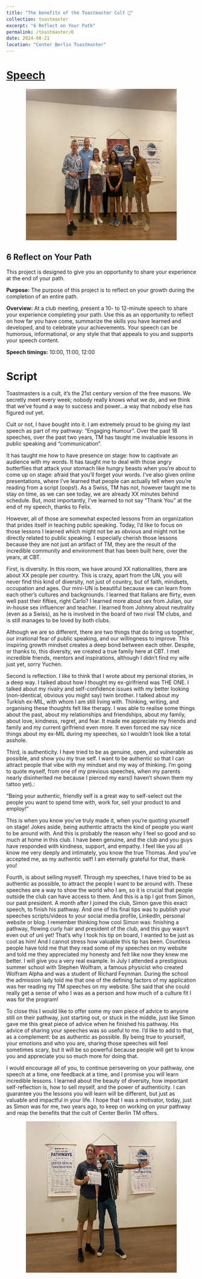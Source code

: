 ```yaml
---
title: "The benefits of the Toastmaster Cult 🌅"
collection: toastmaster
excerpt: "6 Reflect on Your Path"
permalink: /toastmaster/6
date: 2024-08-21
location: "Center Berlin Toastmaster"
---
```


# [Speech](https://drive.google.com/file/d/1fY7KhTrLpw27Fvh_SrZKpkBk6TbBnBkO/view?usp=sharing)

<center><img src="/images/toastmaster/tm6b.jpg" width="400" height="400" /></center>

## 6 Reflect on Your Path

This project is designed to give you an opportunity to share your experience at the end of your path.

**Purpose:** The purpose of this project is to reflect on your growth during the completion of an entire path.

**Overview:** At a club meeting, present a 10- to 12-minute speech to share your experience completing your path. Use this as an opportunity to reflect on how far you have come, summarize the skills you have learned and developed, and to celebrate your achievements. Your speech can be humorous, informational, or any style that that appeals to you and supports your speech content.

**Speech timings:** 10:00, 11:00, 12:00

# Script


Toastmasters is a cult, it’s the 21st century version of the free masons. We secretly meet every week; nobody really knows what we do, and we think that we’ve found a way to success and power…a way that nobody else has figured out yet.

Cult or not, I have bought into it. I am extremely proud to be giving my last speech as part of my pathway: “Engaging Humour”. Over the past 18 speeches, over the past two years, TM has taught me invaluable lessons in public speaking and “communication”.

It has taught me how to have presence on stage: how to captivate an audience with my words. It has taught me to deal with those angry butterflies that attack your stomach like hungry beasts when you’re about to come up on stage: afraid that you’ll forget your words. I’ve also given online presentations, where I’ve learned that people can actually tell when you’re reading from a script (oops!). As a Swiss, TM has not, however taught me to stay on time, as we can see today, we are already XX minutes behind schedule. But, most importantly, I’ve learned to not say “Thank You” at the end of my speech, thanks to Felix.

However, all of those are somewhat expected lessons from an organization that prides itself in teaching public speaking. Today, I’d like to focus on those lessons I learned which might not be as obvious and might not be directly related to public speaking. I especially cherish those lessons because they are not just an artifact of TM, they are the result of the incredible community and environment that has been built here, over the years, at CBT.

First, is diversity. In this room, we have around XX nationalities, there are about XX people per country. This is crazy, apart from the UN, you will never find this kind of diversity, not just of country, but of faith, mindsets, occupation and ages. Our mini-UN is beautiful because we can learn from each other’s cultures and backgrounds. I learned that Italians are flirty, even well past their fifties, right Carlo? I learned more about sex from Julian, our in-house sex influencer and teacher. I learned from Johnny about neutrality (even as a Swiss), as he is involved in the board of two rival TM clubs, and is still manages to be loved by both clubs.

Although we are so different, there are two things that do bring us together, our irrational fear of public speaking, and our willingness to improve. This inspiring growth mindset creates a deep bond between each other. Despite, or thanks to, this diversity, we created a true family here at CBT. I met incredible friends, mentors and inspirations, although I didn’t find my wife just yet, sorry Yuchen.

Second is reflection. I like to think that I wrote about my personal stories, in a deep way. I talked about how I thought my ex-girlfriend was THE ONE. I talked about my rivalry and self-confidence issues with my better looking (non-identical, obvious you might say) twin brother. I talked about my Turkish ex-MIL, with whom I am still living with. Thinking, writing, and organising these thoughts felt like therapy. I was able to realise some things about the past, about my relationships and friendships, about my family, about love, kindness, regret, and fear. It made me appreciate my friends and family and my current girlfriend even more. It even forced me say nice things about my ex-MIL during my speeches, so I wouldn’t look like a total asshole.

Third, is authenticity. I have tried to be as genuine, open, and vulnerable as possible, and show you my true self. I want to be authentic so that I can attract people that vibe with my mindset and my way of thinking. I’m going to quote myself, from one of my previous speeches, when my parents nearly disinherited me because I pierced my ears(I haven’t shown them my tattoo yet).:

“Being your authentic, friendly self is a great way to self-select out the people you want to spend time with, work for, sell your product to and employ!”

This is when you know you’ve truly made it, when you’re quoting yourself on stage! Jokes aside, being authentic attracts the kind of people you want to be around with. And this is probably the reason why I feel so good and so much at home in this club. I have been genuine, and the club and you guys have responded with kindness, support, and empathy. I feel like you all know me very deeply and intimately, you know the true Thomas. And you’ve accepted me, as my authentic self! I am eternally grateful for that, thank you!

Fourth, is about selling myself. Through my speeches, I have tried to be as authentic as possible, to attract the people I want to be around with. These speeches are a way to show the world who I am, so it is crucial that people outside the club can have access to them. And this is a tip I got from Simon, our past president. A month after I joined the club, Simon gave this exact speech, to finish his pathway. And one of his final tips was to publish your speeches scripts/videos to your social media profile, LinkedIn, personal website or blog. I remember thinking how cool Simon was: finishing a pathway, flowing curly hair and president of the club, and this guy wasn’t even out of uni yet! That’s why I took his tip on board, I wanted to be just as cool as him! And I cannot stress how valuable this tip has been. Countless people have told me that they read some of my speeches on my website and told me they appreciated my honesty and felt like now they knew me better. I will give you a very real example. In July I attended a prestigious summer school with Stephen Wolfram, a famous physicist who created Wolfram Alpha and was a student of Richard Feynman. During the school the admission lady told me that one of the defining factors of my application was her reading my TM speeches on my website. She said that she could really get a sense of who I was as a person and how much of a culture fit I was for the program!

To close this I would like to offer some my own piece of advice to anyone still on their pathway, just starting out, or stuck in the middle, just like Simon gave me this great piece of advice when he finished his pathway. His advice of sharing your speeches was so useful to me. I’d like to add to that, as a complement: be as authentic as possible. By being true to yourself, your emotions and who you are, sharing those speeches will feel sometimes scary, but it will be so powerful because people will get to know you and appreciate you so much more for doing that.

I would encourage all of you, to continue persevering on your pathway, one speech at a time, one feedback at a time, and I promise you will learn incredible lessons. I learned about the beauty of diversity, how important self-reflection is, how to sell myself, and the power of authenticity. I can guarantee you the lessons you will learn will be different, but just as valuable and impactful in your life. I hope that I was a motivator, today, just as Simon was for me, two years ago, to keep on working on your pathway and reap the benefits that the cult of Center Berlin TM offers.

<center><img src="/images/toastmaster/tm6a.jpg" width="400" height="400" /></center>
